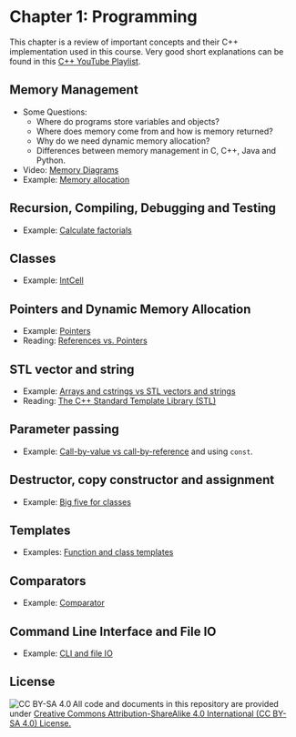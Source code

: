 # Chapter 1: Programming

This chapter is a review of important concepts and their C++ implementation 
used in this course. Very good short explanations can be found in this
[C++ YouTube Playlist](https://www.youtube.com/playlist?list=PLlrATfBNZ98dudnM48yfGUldqGD0S4FFb).


## Memory Management
* Some Questions:
  - Where do programs store variables and objects?
  - Where does memory come from and how is memory returned?
  - Why do we need dynamic memory allocation?
  - Differences between memory management in C, C++, Java and Python.
* Video: [Memory Diagrams](http://vimeo.com/58710057)
* Example: [Memory allocation](memory)


## Recursion, Compiling, Debugging and Testing
* Example: [Calculate factorials](factorial)

## Classes
* Example: [IntCell](IntCell)

## Pointers and Dynamic Memory Allocation
* Example: [Pointers](pointers)
* Reading: [References vs. Pointers](https://isocpp.org/wiki/faq/references)

## STL vector and string
* Example: [Arrays and cstrings vs STL vectors and strings](vector_string)
* Reading: [The C++ Standard Template Library (STL)](https://www.geeksforgeeks.org/the-c-standard-template-library-stl/)

## Parameter passing
* Example: [Call-by-value vs call-by-reference](parameters) and using `const`.


## Destructor, copy constructor and assignment
* Example: [Big five for classes](big-five)

## Templates
* Examples: [Function and class templates](templates)

## Comparators
* Example: [Comparator](comparator)

## Command Line Interface and File IO
* Example: [CLI and file IO](io)



## License

<img src="https://licensebuttons.net/l/by-sa/3.0/88x31.png" alt="CC BY-SA 4.0" align="left">

All code and documents in this repository are provided under [Creative Commons Attribution-ShareAlike 4.0 International (CC BY-SA 4.0) License.](https://creativecommons.org/licenses/by-sa/4.0/)